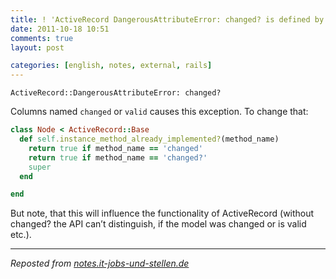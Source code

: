 ```yaml
---
title: ! 'ActiveRecord DangerousAttributeError: changed? is defined by ActiveRecord'
date: 2011-10-18 10:51
comments: true
layout: post

categories: [english, notes, external, rails]
---
```

```
ActiveRecord::DangerousAttributeError: changed?
```

 Columns named ```changed``` or ```valid``` causes this exception.
 To change that:


```ruby
class Node < ActiveRecord::Base
  def self.instance_method_already_implemented?(method_name)
    return true if method_name == 'changed'
    return true if method_name == 'changed?'
    super
  end

end
```

 But note, that this will influence the functionality of ActiveRecord (without changed? the API can’t distinguish, if the model was changed or is valid etc.).

---
<i>Reposted from <a href='http://notes.it-jobs-und-stellen.de/notes/15' rel='canonical'>notes.it-jobs-und-stellen.de</a></i>
